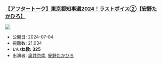 ### [【アフタートーク】東京都知事選2024！ラストボイス②【安野たかひろ】](https://www.youtube.com/watch?v=7NYcEDXYTVo)
[![](https://img.youtube.com/vi/7NYcEDXYTVo/sddefault.jpg)](https://www.youtube.com/watch?v=7NYcEDXYTVo)
-   公開日: 2024-07-04
-   視聴数: 21,034
-   **いいね数: 325**
-   出演者: [奥井奈南](/rehacq_fan/people/奥井奈南 "wikilink"), [安野たかひろ](/rehacq_fan/people/安野たかひろ "wikilink")
